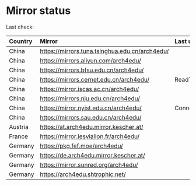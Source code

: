 <script src="./time.js"></script>
# Mirror status
Last check: <script type="text/javascript">localize(1748560978.2924898);</script>

|Country|Mirror|Last update|
|:------|:-----|:----------|
|China|https://mirrors.tuna.tsinghua.edu.cn/arch4edu/|<script type="text/javascript">localize(1748544430);</script>|
|China|https://mirrors.aliyun.com/arch4edu/|<script type="text/javascript">localize(1748501371);</script>|
|China|https://mirrors.bfsu.edu.cn/arch4edu/|<script type="text/javascript">localize(1748501371);</script>|
|China|https://mirrors.cernet.edu.cn/arch4edu/|ReadTimeout|
|China|https://mirror.iscas.ac.cn/arch4edu/|<script type="text/javascript">localize(1748544430);</script>|
|China|https://mirrors.nju.edu.cn/arch4edu/|<script type="text/javascript">localize(1748501371);</script>|
|China|https://mirror.nyist.edu.cn/arch4edu/|ConnectionError|
|China|https://mirrors.sau.edu.cn/arch4edu/|<script type="text/javascript">localize(1731653531);</script>|
|Austria|https://at.arch4edu.mirror.kescher.at/|<script type="text/javascript">localize(1748501371);</script>|
|France|https://mirror.lesviallon.fr/arch4edu/|<script type="text/javascript">localize(1748501371);</script>|
|Germany|https://pkg.fef.moe/arch4edu/|<script type="text/javascript">localize(1748501371);</script>|
|Germany|https://de.arch4edu.mirror.kescher.at/|<script type="text/javascript">localize(1748501371);</script>|
|Germany|https://mirror.sunred.org/arch4edu/|<script type="text/javascript">localize(1748501371);</script>|
|Germany|https://arch4edu.shtrophic.net/|<script type="text/javascript">localize(1748458434);</script>|

<script src="./tablefilter/tablefilter.js"></script>
<script src="./table.js"></script>